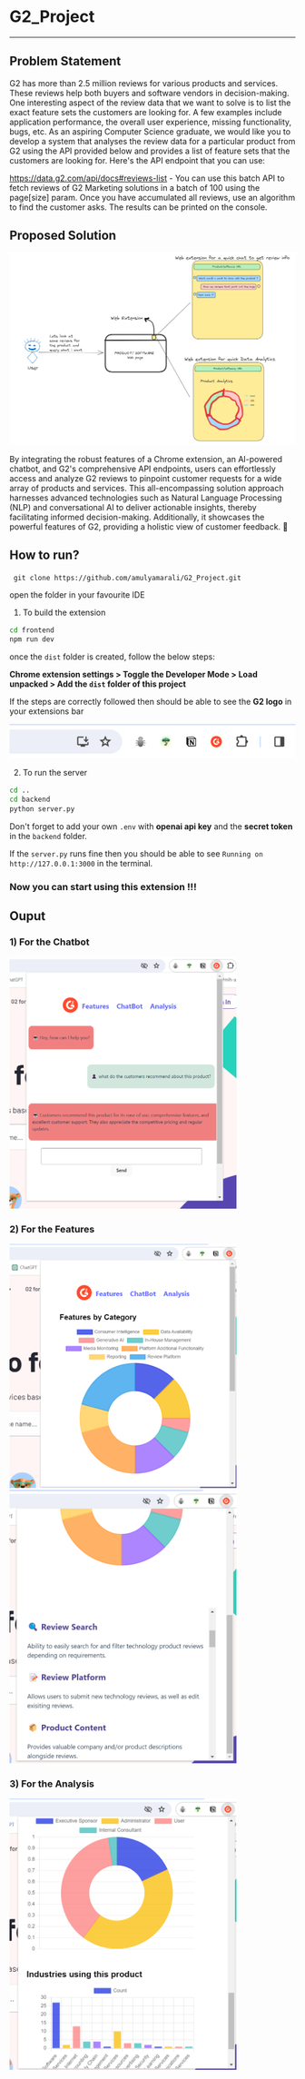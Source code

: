 # G2_Project
---

## Problem Statement 
G2 has more than 2.5 million reviews for various products and services. These reviews help
both buyers and software vendors in decision-making. One interesting aspect of the
review data that we want to solve is to list the exact feature sets the customers are looking
for. A few examples include application performance, the overall user experience, missing
functionality, bugs, etc.
As an aspiring Computer Science graduate, we would like you to develop a system that
analyses the review data for a particular product from G2 using the API provided below and
provides a list of feature sets that the customers are looking for.
Here's the API endpoint that you can use:

https://data.g2.com/api/docs#reviews-list - You can use this batch API to fetch reviews of
G2 Marketing solutions in a batch of 100 using the page[size] param. Once you have
accumulated all reviews, use an algorithm to find the customer asks. The results can be
printed on the console.

## Proposed Solution 
![alt text](image.png)

By integrating the robust features of a Chrome extension, an AI-powered chatbot, and G2's comprehensive API endpoints, users can effortlessly access and analyze G2 reviews to pinpoint customer requests for a wide array of products and services. This all-encompassing solution approach harnesses advanced technologies such as Natural Language Processing (NLP) and conversational AI to deliver actionable insights, thereby facilitating informed decision-making. Additionally, it showcases the powerful features of G2, providing a holistic view of customer feedback. 🚀

## How to run?

``` git clone https://github.com/amulyamarali/G2_Project.git```

open the folder in your favourite IDE


1) To build the extension 
```bash 
cd frontend
npm run dev
```
once the ```dist``` folder is created, follow the below steps: 

**Chrome extension settings > Toggle the Developer Mode > Load unpacked > Add the `dist` folder of this project**

If the steps are correctly followed then should be able to see the **G2 logo** in your extensions bar

![alt text](image-1.png)


2) To run the server

```bash
cd ..
cd backend
python server.py
```
Don't forget to add your own `.env` with **openai api key** and the **secret token** in the `backend` folder.

If the `server.py` runs fine then you should be able to see `Running on http://127.0.0.1:3000` in the terminal. 


### Now you can start using this extension !!!


## Ouput
### 1) For the **Chatbot**
<img src="image-2.png" alt="alt text" width="400"/>


### 2) For the **Features**
<img src="image-3.png" alt="alt text" width="400"/>

<img src="image-4.png" alt="alt text" width="400"/>


### 3) For the **Analysis**
<img src="image-5.png" alt="alt text" width="400"/>

